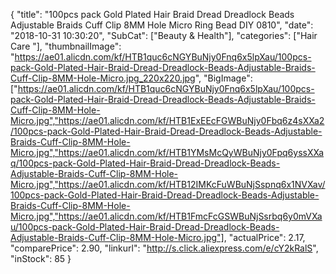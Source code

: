{
	"title": "100pcs pack Gold Plated Hair Braid Dread Dreadlock Beads Adjustable Braids Cuff Clip 8MM Hole Micro Ring Bead DIY 0810",
	"date": "2018-10-31 10:30:20",
	"SubCat": ["Beauty & Health"],
	"categories": ["Hair Care "],
	"thumbnailImage": "https://ae01.alicdn.com/kf/HTB1quc6cNGYBuNjy0Fnq6x5lpXau/100pcs-pack-Gold-Plated-Hair-Braid-Dread-Dreadlock-Beads-Adjustable-Braids-Cuff-Clip-8MM-Hole-Micro.jpg_220x220.jpg",
	"BigImage": ["https://ae01.alicdn.com/kf/HTB1quc6cNGYBuNjy0Fnq6x5lpXau/100pcs-pack-Gold-Plated-Hair-Braid-Dread-Dreadlock-Beads-Adjustable-Braids-Cuff-Clip-8MM-Hole-Micro.jpg","https://ae01.alicdn.com/kf/HTB1ExEEcFGWBuNjy0Fbq6z4sXXa2/100pcs-pack-Gold-Plated-Hair-Braid-Dread-Dreadlock-Beads-Adjustable-Braids-Cuff-Clip-8MM-Hole-Micro.jpg","https://ae01.alicdn.com/kf/HTB1YMsMcQyWBuNjy0Fpq6yssXXaq/100pcs-pack-Gold-Plated-Hair-Braid-Dread-Dreadlock-Beads-Adjustable-Braids-Cuff-Clip-8MM-Hole-Micro.jpg","https://ae01.alicdn.com/kf/HTB12IMKcFuWBuNjSspnq6x1NVXav/100pcs-pack-Gold-Plated-Hair-Braid-Dread-Dreadlock-Beads-Adjustable-Braids-Cuff-Clip-8MM-Hole-Micro.jpg","https://ae01.alicdn.com/kf/HTB1FmcFcGSWBuNjSsrbq6y0mVXau/100pcs-pack-Gold-Plated-Hair-Braid-Dread-Dreadlock-Beads-Adjustable-Braids-Cuff-Clip-8MM-Hole-Micro.jpg"],
	"actualPrice": 2.17,
	"comparePrice": 2.90,
	"linkurl": "http://s.click.aliexpress.com/e/cY2kRalS",
	"inStock": 85
}
